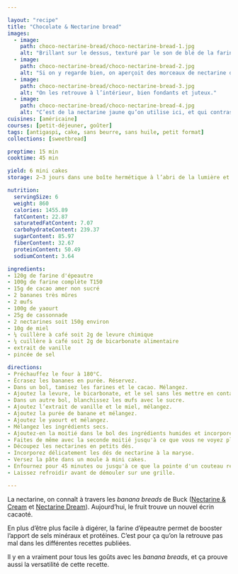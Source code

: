 ```yaml
---

layout: "recipe"
title: "Chocolate & Nectarine bread"
images:
  - image:
    path: choco-nectarine-bread/choco-nectarine-bread-1.jpg
    alt: "Brillant sur le dessus, texturé par le son de blé de la farine complète, et légèrement craquelé comme on l’aime."
  - image:
    path: choco-nectarine-bread/choco-nectarine-bread-2.jpg
    alt: "Si on y regarde bien, on aperçoit des morceaux de nectarine desséchés à la surface."
  - image:
    path: choco-nectarine-bread/choco-nectarine-bread-3.jpg
    alt: "On les retrouve à l’intérieur, bien fondants et juteux."
  - image:
    path: choco-nectarine-bread/choco-nectarine-bread-4.jpg
    alt: "C’est de la nectarine jaune qu’on utilise ici, et qui contraste avec la couleur cacao de la mie."
cuisines: [américaine]
courses: [petit-déjeuner, goûter]
tags: [antigaspi, cake, sans beurre, sans huile, petit format]
collections: [sweetbread]

preptime: 15 min
cooktime: 45 min

yield: 6 mini cakes
storage: 2–3 jours dans une boîte hermétique à l’abri de la lumière et de la chaleur. 5 jours au frigo. 2 mois au congélateur.

nutrition:
  servingSize: 6
  weight: 860
  calories: 1455.89
  fatContent: 22.87
  saturatedFatContent: 7.07
  carbohydrateContent: 239.37
  sugarContent: 85.97
  fiberContent: 32.67
  proteinContent: 50.49
  sodiumContent: 3.64

ingredients:
- 120g de farine d'épeautre
- 100g de farine complète T150
- 15g de cacao amer non sucré
- 2 bananes très mûres
- 2 œufs
- 100g de yaourt
- 25g de cassonnade
- 2 nectarines soit 150g environ
- 10g de miel
- ¼ cuillère à café soit 2g de levure chimique
- ¼ cuillère à café soit 2g de bicarbonate alimentaire
- extrait de vanille
- pincée de sel

directions:
- Préchauffez le four à 180°C.
- Écrasez les bananes en purée. Réservez.
- Dans un bol, tamisez les farines et le cacao. Mélangez. 
- Ajoutez la levure, le bicarbonate, et le sel sans les mettre en contact.
- Dans un autre bol, blanchissez les œufs avec le sucre. 
- Ajoutez l’extrait de vanille et le miel, mélangez. 
- Ajoutez la purée de banane et mélangez. 
- Ajoutez le yaourt et mélangez. 
- Mélangez les ingrédients secs. 
- Ajoutez-en la moitié dans le bol des ingrédients humides et incorporez délicatement à la maryse. 
- Faites de même avec la seconde moitié jusqu'à ce que vous ne voyez plus de grumeaux.
- Découpez les nectarines en petits dés.
- Incorporez délicatement les dés de nectarine à la maryse.
- Versez la pâte dans un moule à mini cakes.
- Enfournez pour 45 minutes ou jusqu'à ce que la pointe d'un couteau ressorte sèche. 
- Laissez refroidir avant de démouler sur une grille. 

---
```


La nectarine, on connaît à travers les <i lang="en">banana breads</i> de Buck ([Nectarine & Cream](bucks-nectarine-bread.html) et [Nectarine Dream](bucks-nectarine-dream.html)). Aujourd’hui, le fruit trouve un nouvel écrin cacaoté.

En plus d’être plus facile à digérer, la farine d’épeautre permet de booster l’apport de sels minéraux et protéines. C’est pour ça qu’on la retrouve pas mal dans les différentes recettes publiées.

Il y en a vraiment pour tous les goûts avec les <i lang="en">banana breads</i>, et ça prouve aussi la versatilité de cette recette.